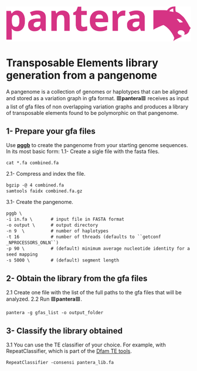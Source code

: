 ![pantera](images/pantera.svg?raw=true "pantera")
# Transposable Elements library generation from a pangenome

A pangenome is a collection of genomes or haplotypes that can be aligned and stored as a variation graph in gfa format. 
:purple_square:**pantera**:purple_square: receives as input a list of gfa files of non overlapping variation graphs and produces a library of transposable elements found to be polymorphic on that pangenome.

## 1- Prepare your gfa files
Use [**pggb**](https://pggb.readthedocs.io/) to create the pangenome from your starting genome sequences. In its most basic form:
1.1- Create a sigle file with the fasta files.
```
cat *.fa combined.fa
```
2.1- Compress and index the file.
```
bgzip -@ 4 combined.fa
samtools faidx combined.fa.gz
```

3.1- Create the pangenome. 
```
pggb \
-i in.fa \       # input file in FASTA format
-o output \      # output directory
-n 9  \          # number of haplotypes
-t 16            # number of threads (defaults to ``getconf _NPROCESSORS_ONLN``)
-p 90 \          # (default) minimum average nucleotide identity for a seed mapping
-s 5000 \        # (default) segment length
```

## 2- Obtain the library from the gfa files
2.1 Create one file with the list of the full paths to the gfa files that will be analyzed.
2.2 Run :purple_square:**pantera**:purple_square:.
```
pantera -g gfas_list -o output_folder
```

## 3- Classify the library obtained
3.1 You can use the TE classifier of your choice. For example, with RepeatClassifier, which is part of the [Dfam TE tools](https://github.com/Dfam-consortium/TETools).
```
RepeatClassifier -consensi pantera_lib.fa
```









